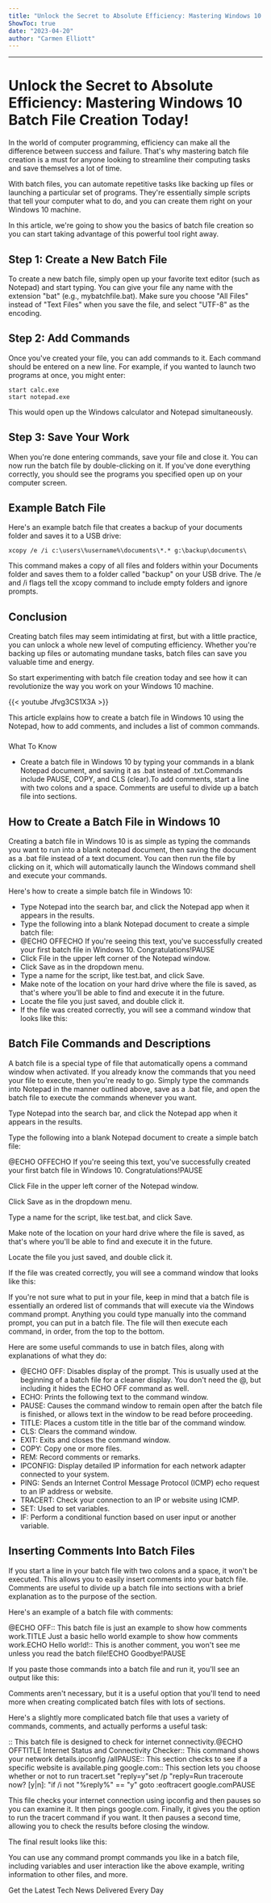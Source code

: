 ```yaml
---
title: "Unlock the Secret to Absolute Efficiency: Mastering Windows 10 Batch File Creation Today!"
ShowToc: true 
date: "2023-04-20"
author: "Carmen Elliott"
---
```

*****
# Unlock the Secret to Absolute Efficiency: Mastering Windows 10 Batch File Creation Today!

In the world of computer programming, efficiency can make all the difference between success and failure. That's why mastering batch file creation is a must for anyone looking to streamline their computing tasks and save themselves a lot of time.

With batch files, you can automate repetitive tasks like backing up files or launching a particular set of programs. They're essentially simple scripts that tell your computer what to do, and you can create them right on your Windows 10 machine.

In this article, we're going to show you the basics of batch file creation so you can start taking advantage of this powerful tool right away.

## Step 1: Create a New Batch File

To create a new batch file, simply open up your favorite text editor (such as Notepad) and start typing. You can give your file any name with the extension "bat" (e.g., mybatchfile.bat). Make sure you choose "All Files" instead of "Text Files" when you save the file, and select "UTF-8" as the encoding.

## Step 2: Add Commands

Once you've created your file, you can add commands to it. Each command should be entered on a new line. For example, if you wanted to launch two programs at once, you might enter:

```
start calc.exe
start notepad.exe
```

This would open up the Windows calculator and Notepad simultaneously.

## Step 3: Save Your Work

When you're done entering commands, save your file and close it. You can now run the batch file by double-clicking on it. If you've done everything correctly, you should see the programs you specified open up on your computer screen.

## Example Batch File

Here's an example batch file that creates a backup of your documents folder and saves it to a USB drive:

```
xcopy /e /i c:\users\%username%\documents\*.* g:\backup\documents\
```

This command makes a copy of all files and folders within your Documents folder and saves them to a folder called "backup" on your USB drive. The /e and /i flags tell the xcopy command to include empty folders and ignore prompts.

## Conclusion

Creating batch files may seem intimidating at first, but with a little practice, you can unlock a whole new level of computing efficiency. Whether you're backing up files or automating mundane tasks, batch files can save you valuable time and energy.

So start experimenting with batch file creation today and see how it can revolutionize the way you work on your Windows 10 machine.

{{< youtube Jfvg3CS1X3A >}} 




This article explains how to create a batch file in Windows 10 using the Notepad, how to add comments, and includes a list of common commands.

 
### 
What To Know
 
- Create a batch file in Windows 10 by typing your commands in a blank Notepad document, and saving it as .bat instead of .txt.Commands include PAUSE, COPY, and CLS (clear).To add comments, start a line with two colons and a space. Comments are useful to divide up a batch file into sections.

 
##   How to Create a Batch File in Windows 10  
 

Creating a batch file in Windows 10 is as simple as typing the commands you want to run into a blank notepad document, then saving the document as a .bat file instead of a text document. You can then run the file by clicking on it, which will automatically launch the Windows command shell and execute your commands.

 

Here's how to create a simple batch file in Windows 10:

 
- Type Notepad into the search bar, and click the Notepad app when it appears in the results.
 - Type the following into a blank Notepad document to create a simple batch file:
 - @ECHO OFFECHO If you're seeing this text, you've successfully created your first batch file in Windows 10. Congratulations!PAUSE
 - Click File in the upper left corner of the Notepad window.
 - Click Save as in the dropdown menu.
 - Type a name for the script, like test.bat, and click Save.
 - Make note of the location on your hard drive where the file is saved, as that's where you'll be able to find and execute it in the future.
 - Locate the file you just saved, and double click it.
 - If the file was created correctly, you will see a command window that looks like this:

 
##   Batch File Commands and Descriptions  
 

A batch file is a special type of file that automatically opens a command window when activated. If you already know the commands that you need your file to execute, then you're ready to go. Simply type the commands into Notepad in the manner outlined above, save as a .bat file, and open the batch file to execute the commands whenever you want.

 

Type Notepad into the search bar, and click the Notepad app when it appears in the results.

 

Type the following into a blank Notepad document to create a simple batch file:

 

@ECHO OFFECHO If you're seeing this text, you've successfully created your first batch file in Windows 10. Congratulations!PAUSE

 

Click File in the upper left corner of the Notepad window.

 

Click Save as in the dropdown menu.

 

Type a name for the script, like test.bat, and click Save.

 
Make note of the location on your hard drive where the file is saved, as that's where you'll be able to find and execute it in the future.
 

Locate the file you just saved, and double click it.

 

If the file was created correctly, you will see a command window that looks like this:

 

If you're not sure what to put in your file, keep in mind that a batch file is essentially an ordered list of commands that will execute via the Windows command prompt. Anything you could type manually into the command prompt, you can put in a batch file. The file will then execute each command, in order, from the top to the bottom.

 

Here are some useful commands to use in batch files, along with explanations of what they do:

 
- @ECHO OFF: Disables display of the prompt. This is usually used at the beginning of a batch file for a cleaner display. You don't need the @, but including it hides the ECHO OFF command as well.
 - ECHO: Prints the following text to the command window.
 - PAUSE: Causes the command window to remain open after the batch file is finished, or allows text in the window to be read before proceeding.
 - TITLE: Places a custom title in the title bar of the command window.
 - CLS: Clears the command window.
 - EXIT: Exits and closes the command window.
 - COPY: Copy one or more files.
 - REM: Record comments or remarks.
 - IPCONFIG: Display detailed IP information for each network adapter connected to your system.
 - PING: Sends an Internet Control Message Protocol (ICMP) echo request to an IP address or website.
 - TRACERT: Check your connection to an IP or website using ICMP.
 - SET: Used to set variables.
 - IF: Perform a conditional function based on user input or another variable.

 
##   Inserting Comments Into Batch Files  
 

If you start a line in your batch file with two colons and a space, it won't be executed. This allows you to easily insert comments into your batch file. Comments are useful to divide up a batch file into sections with a brief explanation as to the purpose of the section.

 

Here's an example of a batch file with comments:

 

@ECHO OFF:: This batch file is just an example to show how comments work.TITLE Just a basic hello world example to show how comments work.ECHO Hello world!:: This is another comment, you won't see me unless you read the batch file!ECHO Goodbye!PAUSE

 

If you paste those commands into a batch file and run it, you'll see an output like this:

 

Comments aren't necessary, but it is a useful option that you'll tend to need more when creating complicated batch files with lots of sections.

 

Here's a slightly more complicated batch file that uses a variety of commands, comments, and actually performs a useful task:

 

:: This batch file is designed to check for internet connectivity.@ECHO OFFTITLE Internet Status and Connectivity Checker:: This command shows your network details.ipconfig /allPAUSE:: This section checks to see if a specific website is available.ping google.com:: This section lets you choose whether or not to run tracert.set "reply=y"set /p "reply=Run traceroute now? [y|n]: "if /i not "%reply%" == "y" goto :eoftracert google.comPAUSE

 

This file checks your internet connection using ipconfig and then pauses so you can examine it. It then pings google.com. Finally, it gives you the option to run the tracert command if you want. It then pauses a second time, allowing you to check the results before closing the window.

 

The final result looks like this:

 
You can use any command prompt commands you like in a batch file, including variables and user interaction like the above example, writing information to other files, and more.
 

Get the Latest Tech News Delivered Every Day




